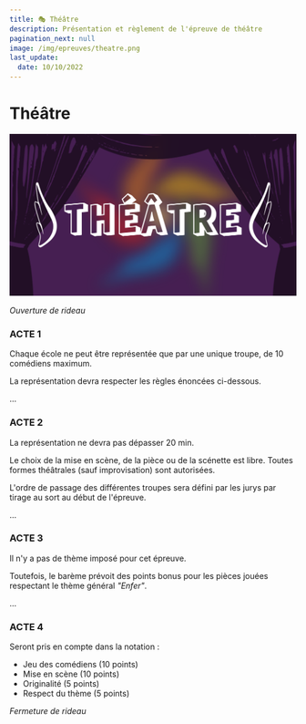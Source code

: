 ```yaml
---
title: 🎭 Théâtre
description: Présentation et règlement de l'épreuve de théâtre
pagination_next: null
image: /img/epreuves/theatre.png
last_update:
  date: 10/10/2022
---
```


# Théâtre

![](/img/epreuves/theatre.png)


*Ouverture de rideau*

### ACTE 1

Chaque école ne peut être représentée que par une unique troupe, de 10 comédiens maximum. 

La représentation devra respecter les règles énoncées ci-dessous.

...

### ACTE 2

La représentation ne devra pas dépasser 20 min. 

Le choix de la mise en scène, de la pièce ou de la scénette est libre. Toutes formes théâtrales (sauf improvisation) sont autorisées.

L'ordre de passage des différentes troupes sera défini par les jurys par tirage au sort au début de l'épreuve.

...

### ACTE 3

Il n'y a pas de thème imposé pour cet épreuve. 

Toutefois, le barème prévoit des points bonus pour les pièces jouées respectant le thème général *"Enfer"*.

...

### ACTE 4

Seront pris en compte dans la notation :
* Jeu des comédiens (10 points)
* Mise en scène (10 points)
* Originalité (5 points)
* Respect du thème (5 points)

*Fermeture de rideau*